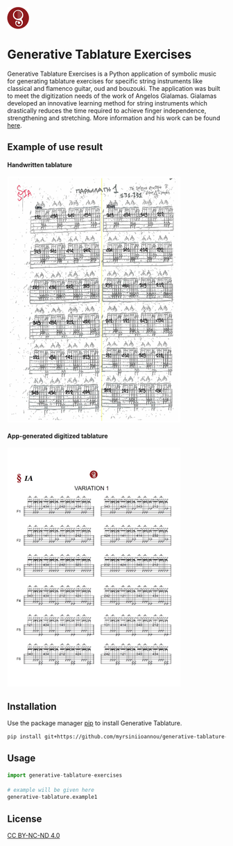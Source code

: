 <img src="/img/guitartecnicalogo.png" alt="Guitar Tecnica Logo" title="Guitar Tecnica Logo" width="50px">

# Generative Tablature Exercises

Generative Tablature Exercises is a Python application of symbolic music for generating tablature exercises for specific string instruments like classical and flamenco guitar, oud and bouzouki. The application was built to meet the digitization needs of the work of Angelos Gialamas. Gialamas developed an innovative learning method for string instruments which drastically reduces the time required to achieve finger independence, strengthening and stretching. More information and his work can be found [here](https://guitartecnica.com/). 


## Example of use result
#### Handwritten tablature
<img src="/img/handwrittenExampleTablature.jpg" alt="Handwritten Example" title="Handwritten Example" width="400px">


#### App-generated digitized tablature
<img src="/img/digitizedTablature.jpg" alt="Digitized Tablature" title="Digitized Tablature"  width="400px">


## Installation

Use the package manager [pip](https://pip.pypa.io/en/stable/) to install Generative Tablature.

```bash
pip install git+https://github.com/myrsiniioannou/generative-tablature-exercises
```

## Usage

```python
import generative-tablature-exercises

# example will be given here
generative-tablature.example1

```


## License

[CC BY-NC-ND 4.0](https://creativecommons.org/licenses/by-nc-nd/4.0/)
